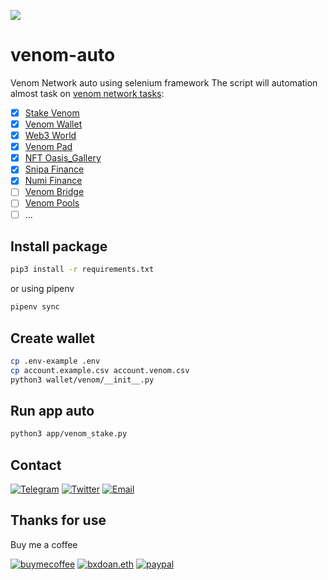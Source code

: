 ![](./imgs/venom.png)

# venom-auto

Venom Network auto using selenium framework
The script will automation almost task on [venom network tasks](https://venom.network/tasks):
- [x] [Stake Venom](https://venom.network/tasks/venom-stake)
- [x] [Venom Wallet](https://venom.network/tasks/venom-wallet)
- [x] [Web3 World](https://venom.network/tasks/web3-world)
- [x] [Venom Pad](https://venom.network/tasks/venom-pad)
- [x] [NFT Oasis_Gallery](https://venom.network/tasks/oasis-gallery)
- [x] [Snipa Finance](https://venom.network/tasks/venom-snipa)
- [x] [Numi Finance](https://venom.network/tasks/venom-numi)
- [ ] [Venom Bridge](https://venom.network/tasks/venom-bridge)
- [ ] [Venom Pools](https://venom.network/tasks/venom-pools)
- [ ] ...

## Install package
```sh
pip3 install -r requirements.txt
```
or using pipenv
```sh
pipenv sync
```
    
## Create wallet

```bash
cp .env-example .env
cp account.example.csv account.venom.csv
python3 wallet/venom/__init__.py
```

## Run app auto
    
```bash
python3 app/venom_stake.py
```


## Contact

[![Telegram](https://img.shields.io/badge/Telegram-2CA5E0?style=for-the-badge&logo=telegram&logoColor=white)](https://t.me/bxdoan)
[![Twitter](https://img.shields.io/badge/Twitter-1DA1F2?style=for-the-badge&logo=twitter&logoColor=white)](https://twitter.com/bxdoan)
[![Email](https://img.shields.io/badge/Gmail-D14836?style=for-the-badge&logo=gmail&logoColor=white)](mailto:hi@bxdoan.com)

## Thanks for use
Buy me a coffee

[![buymecoffee](https://img.shields.io/badge/Buy_Me_A_Coffee-FFDD00?style=for-the-badge&logo=buy-me-a-coffee&logoColor=black)](https://www.buymeacoffee.com/bxdoan)
[![bxdoan.eth](https://img.shields.io/badge/Ethereum-3C3C3D?style=for-the-badge&logo=Ethereum&logoColor=white)](https://etherscan.io/address/0x610322AeF748238C52E920a15Dd9A8845C9c0318)
[![paypal](	https://img.shields.io/badge/PayPal-00457C?style=for-the-badge&logo=paypal&logoColor=white)](https://paypal.me/bxdoan)
